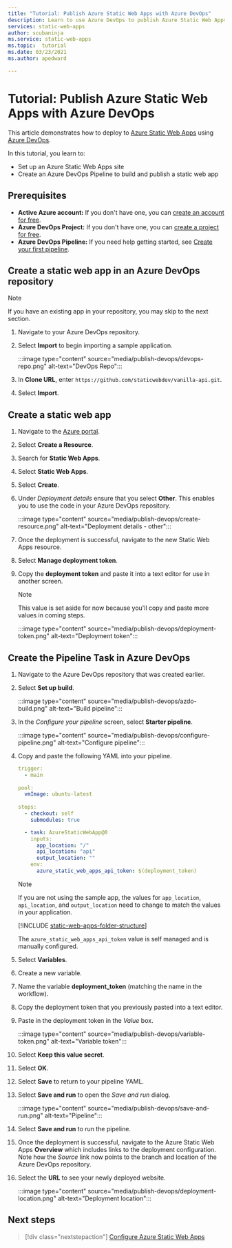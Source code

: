 ```yaml
---
title: "Tutorial: Publish Azure Static Web Apps with Azure DevOps"
description: Learn to use Azure DevOps to publish Azure Static Web Apps.
services: static-web-apps
author: scubaninja
ms.service: static-web-apps
ms.topic:  tutorial
ms.date: 03/23/2021
ms.author: apedward

---
```


# Tutorial: Publish Azure Static Web Apps with Azure DevOps

This article demonstrates how to deploy to [Azure Static Web Apps](./overview.md) using [Azure DevOps](https://dev.azure.com/).

In this tutorial, you learn to:

- Set up an Azure Static Web Apps site
- Create an Azure DevOps Pipeline to build and publish a static web app

## Prerequisites

- **Active Azure account:** If you don't have one, you can [create an account for free](https://azure.microsoft.com/free/).
- **Azure DevOps Project:** If you don't have one, you can [create a project for free](https://azure.microsoft.com/pricing/details/devops/azure-devops-services/).
- **Azure DevOps Pipeline:** If you need help getting started, see [Create your first pipeline](/azure/devops/pipelines/create-first-pipeline?preserve-view=true&view=azure-devops).

## Create a static web app in an Azure DevOps repository

  > [!NOTE]
  > If you have an existing app in your repository, you may skip to the next section.

1. Navigate to your Azure DevOps repository.

1. Select **Import** to begin importing a sample application.
  
    :::image type="content" source="media/publish-devops/devops-repo.png" alt-text="DevOps Repo":::

1. In **Clone URL**, enter `https://github.com/staticwebdev/vanilla-api.git`.

1. Select **Import**.

## Create a static web app

1. Navigate to the [Azure portal](https://portal.azure.com).

1. Select **Create a Resource**.

1. Search for **Static Web Apps**.

1. Select **Static Web Apps**.

1. Select **Create**.

1. Under _Deployment details_ ensure that you select **Other**. This enables you to use the code in your Azure DevOps repository.

    :::image type="content" source="media/publish-devops/create-resource.png" alt-text="Deployment details - other":::

1. Once the deployment is successful, navigate to the new Static Web Apps resource.

1. Select **Manage deployment token**.

1. Copy the **deployment token** and paste it into a text editor for use in another screen.

    > [!NOTE]
    > This value is set aside for now because you'll copy and paste more values in coming steps.

    :::image type="content" source="media/publish-devops/deployment-token.png" alt-text="Deployment token":::

## Create the Pipeline Task in Azure DevOps

1. Navigate to the Azure DevOps repository that was created earlier.

1. Select **Set up build**.

    :::image type="content" source="media/publish-devops/azdo-build.png" alt-text="Build pipeline":::

1. In the *Configure your pipeline* screen, select **Starter pipeline**.

    :::image type="content" source="media/publish-devops/configure-pipeline.png" alt-text="Configure pipeline":::

1. Copy and paste the following YAML into your pipeline.

    ```yaml
    trigger:​
      - main​
    ​
    pool:​
      vmImage: ubuntu-latest​
    ​
    steps:​
      - checkout: self
        submodules: true

      - task: AzureStaticWebApp@0​
        inputs:​
          app_location: "/" ​
          api_location: "api​"
          output_location: ""
        env:​
          azure_static_web_apps_api_token: $(deployment_token)
    ```

    > [!NOTE]
    > If you are not using the sample app, the values for `app_location`, `api_location`, and `output_location` need  to change to match the values in your application.

    [!INCLUDE [static-web-apps-folder-structure](../../includes/static-web-apps-folder-structure.md)]

    The `azure_static_web_apps_api_token` value is self managed and is manually configured.

1. Select **Variables**.

1. Create a new variable.

1. Name the variable **deployment_token** (matching the name in the workflow).

1. Copy the deployment token that you previously pasted into a text editor.

1. Paste in the deployment token in the _Value_ box.

    :::image type="content" source="media/publish-devops/variable-token.png" alt-text="Variable token":::

1. Select **Keep this value secret**.

1. Select **OK**.

1. Select **Save** to return to your pipeline YAML.

1. Select **Save and run** to open the _Save and run_ dialog.

    :::image type="content" source="media/publish-devops/save-and-run.png" alt-text="Pipeline":::

1. Select **Save and run** to run the pipeline.

1. Once the deployment is successful, navigate to the Azure Static Web Apps **Overview** which includes links to the deployment configuration. Note how the _Source_ link now points to the branch and location of the Azure DevOps repository.

1. Select the **URL** to see your newly deployed website.

    :::image type="content" source="media/publish-devops/deployment-location.png" alt-text="Deployment location":::

## Next steps

> [!div class="nextstepaction"]
> [Configure Azure Static Web Apps](./configuration.md)